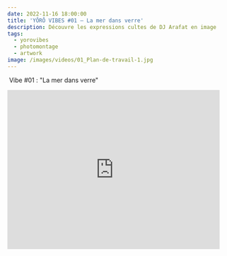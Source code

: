 ```yaml
---
date: 2022-11-16 18:00:00
title: 'YÔRÔ VIBES #01 – La mer dans verre'
description: Découvre les expressions cultes de DJ Arafat en image
tags:
  - yorovibes
  - photomontage
  - artwork
image: /images/videos/01_Plan-de-travail-1.jpg
---
```

&nbsp;Vibe \#01 : "La mer dans verre"

<iframe width="480" height="360" src="https://www.youtube.com/embed/dQw4w9WgXcQ" frameborder="0"></iframe>